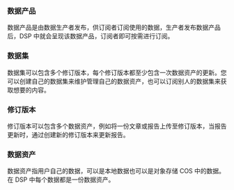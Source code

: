 ### 数据产品
数据产品是由数据生产者发布，供订阅者订阅使用的数据，生产者发布数据产品后，DSP 中就会呈现该数据产品，订阅者即可按需进行订阅。

### 数据集
数据集可以包含多个修订版本，每个修订版本都至少包含一次数据资产的更新。您可以创建自己的数据集来维护管理自己的数据资产，也可以订阅别人的数据集来获取想要的内容。

### 修订版本
修订版本可以包含多个数据资产，例如将一份文章或报告上传至修订版本，当报告更新时，通过创建新的修订版本来更新报告。

### 数据资产
数据资产指用户自己的数据，可以是本地数据也可以是对象存储 COS 中的数据。在 DSP 中每个数据都是一份数据资产。
